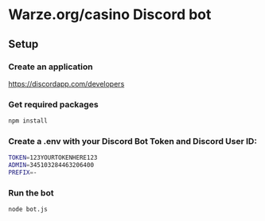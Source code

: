 # Warze.org/casino Discord bot
## Setup
### Create an application
<https://discordapp.com/developers>
### Get required packages
```bash
npm install
```
### Create a .env with your Discord Bot Token and Discord User ID:
```bash
TOKEN=123YOURTOKENHERE123
ADMIN=345103284463206400
PREFIX=-
```
### Run the bot
```bash
node bot.js
```